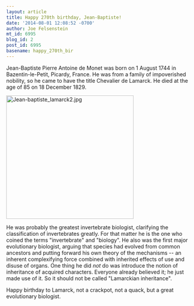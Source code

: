 ```yaml
---
layout: article
title: Happy 270th birthday, Jean-Baptiste!
date: '2014-08-01 12:08:52 -0700'
author: Joe Felsenstein
mt_id: 6995
blog_id: 2
post_id: 6995
basename: happy_270th_bir
---
```

Jean-Baptiste Pierre Antoine de Monet was born on 1 August 1744 in Bazentin-le-Petit, Picardy, France.  He was from a family of impoverished nobility, so he came to have the title Chevalier de Lamarck.  He died at the age of 85 on 18 December 1829.

<img src="http://pandasthumb.org/archives/2014/08/01/Jean-baptiste_lamarck2.jpg" alt="Jean-baptiste_lamarck2.jpg" width="340" height="329" class="mt-image-none" />

He was probably the greatest invertebrate biologist, clarifying the classification of invertebrates greatly.  For that matter he is the one who coined the terms "invertebrate" and "biology".  He also was the first major evolutionary biologist, arguing that species had evolved from common ancestors and putting forward his own theory of the mechanisms -- an inherent complexifying force combined with inherited effects of use and disuse of organs.  One thing he did _not_ do was introduce the notion of inheritance of acquired characters.  Everyone already believed it; he just made use of it.  So it should not be called "Lamarckian inheritance".

Happy birthday to Lamarck, not a crackpot, not a quack, but a great evolutionary biologist.
